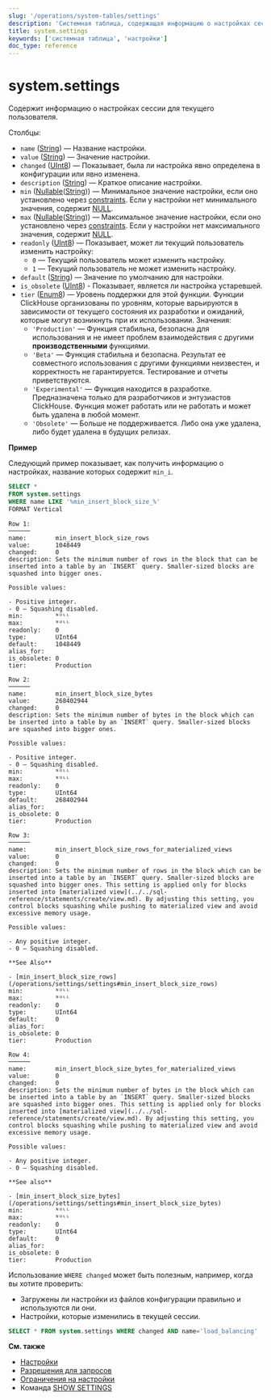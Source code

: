 ```yaml
---
slug: '/operations/system-tables/settings'
description: 'Системная таблица, содержащая информацию о настройках сессии для текущего'
title: system.settings
keywords: ['системная таблица', 'настройки']
doc_type: reference
---
```

# system.settings

Содержит информацию о настройках сессии для текущего пользователя.

Столбцы:

- `name` ([String](../../sql-reference/data-types/string.md)) — Название настройки.
- `value` ([String](../../sql-reference/data-types/string.md)) — Значение настройки.
- `changed` ([UInt8](/sql-reference/data-types/int-uint#integer-ranges)) — Показывает, была ли настройка явно определена в конфигурации или явно изменена.
- `description` ([String](../../sql-reference/data-types/string.md)) — Краткое описание настройки.
- `min` ([Nullable](../../sql-reference/data-types/nullable.md)([String](../../sql-reference/data-types/string.md))) — Минимальное значение настройки, если оно установлено через [constraints](/operations/settings/constraints-on-settings). Если у настройки нет минимального значения, содержит [NULL](/operations/settings/formats#input_format_null_as_default).
- `max` ([Nullable](../../sql-reference/data-types/nullable.md)([String](../../sql-reference/data-types/string.md))) — Максимальное значение настройки, если оно установлено через [constraints](/operations/settings/constraints-on-settings). Если у настройки нет максимального значения, содержит [NULL](/operations/settings/formats#input_format_null_as_default).
- `readonly` ([UInt8](/sql-reference/data-types/int-uint#integer-ranges)) — Показывает, может ли текущий пользователь изменить настройку:
  - `0` — Текущий пользователь может изменить настройку.
  - `1` — Текущий пользователь не может изменить настройку.
- `default` ([String](../../sql-reference/data-types/string.md)) — Значение по умолчанию для настройки.
- `is_obsolete` ([UInt8](/sql-reference/data-types/int-uint#integer-ranges)) - Показывает, является ли настройка устаревшей.
- `tier` ([Enum8](../../sql-reference/data-types/enum.md)) — Уровень поддержки для этой функции. Функции ClickHouse организованы по уровням, которые варьируются в зависимости от текущего состояния их разработки и ожиданий, которые могут возникнуть при их использовании. Значения:
  - `'Production'` — Функция стабильна, безопасна для использования и не имеет проблем взаимодействия с другими **производственными** функциями.
  - `'Beta'` — Функция стабильна и безопасна. Результат ее совместного использования с другими функциями неизвестен, и корректность не гарантируется. Тестирование и отчеты приветствуются.
  - `'Experimental'` — Функция находится в разработке. Предназначена только для разработчиков и энтузиастов ClickHouse. Функция может работать или не работать и может быть удалена в любой момент.
  - `'Obsolete'` — Больше не поддерживается. Либо она уже удалена, либо будет удалена в будущих релизах.

**Пример**

Следующий пример показывает, как получить информацию о настройках, название которых содержит `min_i`.

```sql
SELECT *
FROM system.settings
WHERE name LIKE '%min_insert_block_size_%'
FORMAT Vertical
```

```text
Row 1:
──────
name:        min_insert_block_size_rows
value:       1048449
changed:     0
description: Sets the minimum number of rows in the block that can be inserted into a table by an `INSERT` query. Smaller-sized blocks are squashed into bigger ones.

Possible values:

- Positive integer.
- 0 — Squashing disabled.
min:         ᴺᵁᴸᴸ
max:         ᴺᵁᴸᴸ
readonly:    0
type:        UInt64
default:     1048449
alias_for:   
is_obsolete: 0
tier:        Production

Row 2:
──────
name:        min_insert_block_size_bytes
value:       268402944
changed:     0
description: Sets the minimum number of bytes in the block which can be inserted into a table by an `INSERT` query. Smaller-sized blocks are squashed into bigger ones.

Possible values:

- Positive integer.
- 0 — Squashing disabled.
min:         ᴺᵁᴸᴸ
max:         ᴺᵁᴸᴸ
readonly:    0
type:        UInt64
default:     268402944
alias_for:   
is_obsolete: 0
tier:        Production

Row 3:
──────
name:        min_insert_block_size_rows_for_materialized_views
value:       0
changed:     0
description: Sets the minimum number of rows in the block which can be inserted into a table by an `INSERT` query. Smaller-sized blocks are squashed into bigger ones. This setting is applied only for blocks inserted into [materialized view](../../sql-reference/statements/create/view.md). By adjusting this setting, you control blocks squashing while pushing to materialized view and avoid excessive memory usage.

Possible values:

- Any positive integer.
- 0 — Squashing disabled.

**See Also**

- [min_insert_block_size_rows](/operations/settings/settings#min_insert_block_size_rows)
min:         ᴺᵁᴸᴸ
max:         ᴺᵁᴸᴸ
readonly:    0
type:        UInt64
default:     0
alias_for:   
is_obsolete: 0
tier:        Production

Row 4:
──────
name:        min_insert_block_size_bytes_for_materialized_views
value:       0
changed:     0
description: Sets the minimum number of bytes in the block which can be inserted into a table by an `INSERT` query. Smaller-sized blocks are squashed into bigger ones. This setting is applied only for blocks inserted into [materialized view](../../sql-reference/statements/create/view.md). By adjusting this setting, you control blocks squashing while pushing to materialized view and avoid excessive memory usage.

Possible values:

- Any positive integer.
- 0 — Squashing disabled.

**See also**

- [min_insert_block_size_bytes](/operations/settings/settings#min_insert_block_size_bytes)
min:         ᴺᵁᴸᴸ
max:         ᴺᵁᴸᴸ
readonly:    0
type:        UInt64
default:     0
alias_for:   
is_obsolete: 0
tier:        Production
```

Использование `WHERE changed` может быть полезным, например, когда вы хотите проверить:

- Загружены ли настройки из файлов конфигурации правильно и используются ли они.
- Настройки, которые изменились в текущей сессии.

<!-- -->

```sql
SELECT * FROM system.settings WHERE changed AND name='load_balancing'
```

**См. также**

- [Настройки](/operations/system-tables/overview#system-tables-introduction)
- [Разрешения для запросов](/operations/settings/permissions-for-queries)
- [Ограничения на настройки](../../operations/settings/constraints-on-settings.md)
- Команда [SHOW SETTINGS](../../sql-reference/statements/show.md#show-settings)